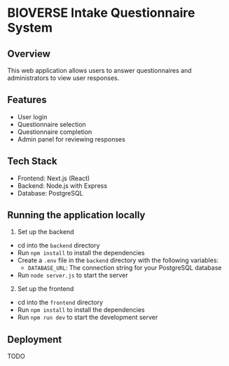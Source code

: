 # BIOVERSE Intake Questionnaire System

## Overview
This web application allows users to answer questionnaires and administrators to view user responses.

## Features
- User login
- Questionnaire selection 
- Questionnaire completion
- Admin panel for reviewing responses

## Tech Stack
- Frontend: Next.js (React)
- Backend: Node.js with Express
- Database: PostgreSQL

## Running the application locally
1. Set up the backend
- cd into the `backend` directory
- Run `npm install` to install the dependencies
- Create a `.env` file in the `backend` directory with the following variables:
  - `DATABASE_URL`: The connection string for your PostgreSQL database
- Run `node server.js` to start the server

2. Set up the frontend
- cd into the `frontend` directory
- Run `npm install` to install the dependencies
- Run `npm run dev` to start the development server

## Deployment
TODO
